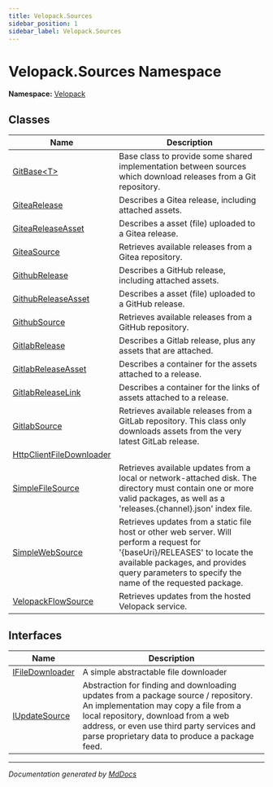 ```yaml
---
title: Velopack.Sources
sidebar_position: 1
sidebar_label: Velopack.Sources
---
```

<!--  
  <auto-generated>   
    The contents of this file were generated by a tool.  
    Changes to this file may be list if the file is regenerated  
  </auto-generated>   
-->

# Velopack.Sources Namespace

**Namespace:** [Velopack](../index.md)  

## Classes

| Name                                                          | Description                                                                                                                                                                                                                    |
| ------------------------------------------------------------- | ------------------------------------------------------------------------------------------------------------------------------------------------------------------------------------------------------------------------------ |
| [GitBase\<T\>](GitBase-1/index.md)                            | Base class to provide some shared implementation between sources which download releases from a Git repository.                                                                                                                |
| [GiteaRelease](GiteaRelease/index.md)                         |  Describes a Gitea release, including attached assets.                                                                                                                                                                         |
| [GiteaReleaseAsset](GiteaReleaseAsset/index.md)               |  Describes a asset (file) uploaded to a Gitea release.                                                                                                                                                                         |
| [GiteaSource](GiteaSource/index.md)                           | Retrieves available releases from a Gitea repository.                                                                                                                                                                          |
| [GithubRelease](GithubRelease/index.md)                       |  Describes a GitHub release, including attached assets.                                                                                                                                                                        |
| [GithubReleaseAsset](GithubReleaseAsset/index.md)             |  Describes a asset (file) uploaded to a GitHub release.                                                                                                                                                                        |
| [GithubSource](GithubSource/index.md)                         | Retrieves available releases from a GitHub repository.                                                                                                                                                                         |
| [GitlabRelease](GitlabRelease/index.md)                       | Describes a Gitlab release, plus any assets that are attached.                                                                                                                                                                 |
| [GitlabReleaseAsset](GitlabReleaseAsset/index.md)             | Describes a container for the assets attached to a release.                                                                                                                                                                    |
| [GitlabReleaseLink](GitlabReleaseLink/index.md)               | Describes a container for the links of assets attached to a release.                                                                                                                                                           |
| [GitlabSource](GitlabSource/index.md)                         | Retrieves available releases from a GitLab repository. This class only downloads assets from the very latest GitLab release.                                                                                                   |
| [HttpClientFileDownloader](HttpClientFileDownloader/index.md) |                                                                                                                                                                                                                                |
| [SimpleFileSource](SimpleFileSource/index.md)                 | Retrieves available updates from a local or network\-attached disk. The directory must contain one or more valid packages, as well as a 'releases.{channel}.json' index file.                                                  |
| [SimpleWebSource](SimpleWebSource/index.md)                   | Retrieves updates from a static file host or other web server.  Will perform a request for '{baseUri}\/RELEASES' to locate the available packages, and provides query parameters to specify the name of the requested package. |
| [VelopackFlowSource](VelopackFlowSource/index.md)             | Retrieves updates from the hosted Velopack service.                                                                                                                                                                            |

## Interfaces

| Name                                        | Description                                                                                                                                                                                                                                                          |
| ------------------------------------------- | -------------------------------------------------------------------------------------------------------------------------------------------------------------------------------------------------------------------------------------------------------------------- |
| [IFileDownloader](IFileDownloader/index.md) | A simple abstractable file downloader                                                                                                                                                                                                                                |
| [IUpdateSource](IUpdateSource/index.md)     | Abstraction for finding and downloading updates from a package source \/ repository. An implementation may copy a file from a local repository, download from a web address,  or even use third party services and parse proprietary data to produce a package feed. |

___

*Documentation generated by [MdDocs](https://github.com/ap0llo/mddocs)*
